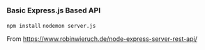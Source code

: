 ### Basic Express.js Based API

`npm install`
`nodemon server.js`

From https://www.robinwieruch.de/node-express-server-rest-api/